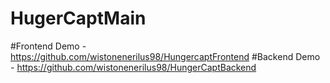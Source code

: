 # HugerCaptMain

#Frontend Demo - https://github.com/wistonenerilus98/HungercaptFrontend
#Backend Demo - https://github.com/wistonenerilus98/HungerCaptBackend
